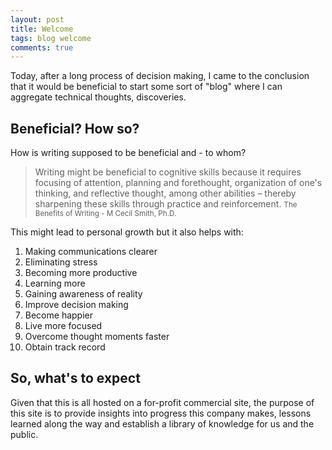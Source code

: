 ```yaml
---
layout: post
title: Welcome
tags: blog welcome
comments: true
---
```


Today, after a long process of decision making, I came to the conclusion that
it would be beneficial to start some sort of "blog" where I can aggregate
technical thoughts, discoveries.

<!--more-->

## Beneficial? How so?

How is writing supposed to be beneficial and - to whom?

<blockquote>
Writing might be beneficial to cognitive skills because it requires focusing
of attention, planning and forethought, organization of one's thinking, and
reflective thought, among other abilities – thereby sharpening these skills
through practice and reinforcement.
<small>
The Benefits of Writing - M Cecil Smith, Ph.D.
</small>
</blockquote>

This might lead to personal growth but it also helps with:

1. Making communications clearer
2. Eliminating stress
3. Becoming more productive
4. Learning more
5. Gaining awareness of reality
6. Improve decision making
7. Become happier
8. Live more focused
9. Overcome thought moments faster
10. Obtain track record

## So, what's to expect

Given that this is all hosted on a for-profit commercial site, the purpose of
this site is to provide insights into progress this company makes, lessons
learned along the way and establish a library of knowledge for us and the
public.
